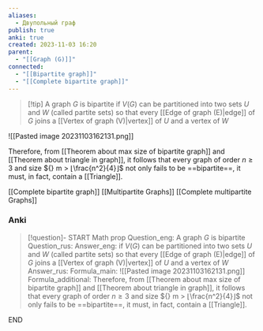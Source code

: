 ```yaml
---
aliases:
  - Двупольный граф
publish: true
anki: true
created: 2023-11-03 16:20
parent:
  - "[[Graph (G)]]"
connected:
  - "[[Bipartite graph]]"
  - "[[Complete bipartite graph]]"
---
```


> [!tip] A graph ${} G$ is bipartite 
if ${} V(G)$ can be partitioned into two sets $U$ and $W {}$ (called partite sets) so that every  [[Edge of graph (E)|edge]] of ${} G {}$ joins a [[Vertex of graph (V)|vertex]]  of ${} U$ and a vertex of $W {}$

![[Pasted image 20231103162131.png]]




Therefore, from [[Theorem about max size of bipartite graph]] and [[Theorem about triangle in graph]], it follows that every graph of order ${} n ≥ 3$ and size ${} m > ⌊\frac{n^2}{4}⌋$ not only fails to be ==bipartite==, it must, in fact, contain a [[Triangle]].

[[Complete bipartite graph]]
[[Multipartite Graphs]]
[[Complete multipartite Graphs]]


### Anki
> [!question]-
START
Math prop
Question_eng: A graph ${} G$ is bipartite 
Question_rus: 
Answer_eng: if ${} V(G)$ can be partitioned into two sets $U$ and $W {}$ (called partite sets) so that every  [[Edge of graph (E)|edge]] of ${} G {}$ joins a [[Vertex of graph (V)|vertex]]  of ${} U$ and a vertex of $W {}$
Answer_rus: 
Formula_main: ![[Pasted image 20231103162131.png]]
Formula_additional: Therefore, from [[Theorem about max size of bipartite graph]] and [[Theorem about triangle in graph]], it follows that every graph of order ${} n ≥ 3$ and size ${} m > ⌊\frac{n^2}{4}⌋$ not only fails to be ==bipartite==, it must, in fact, contain a [[Triangle]].
<!--ID: 1699126412967-->
END